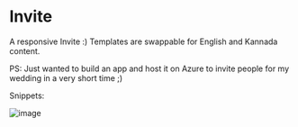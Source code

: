 # Invite
A responsive Invite :)
Templates are swappable for English and Kannada content.

PS: Just wanted to build an app and host it on Azure to invite people for my wedding in a very short time ;) 
    
Snippets:

![image](https://user-images.githubusercontent.com/25240279/109436905-a6561e00-79e7-11eb-8f60-75c017cdcb10.png)
